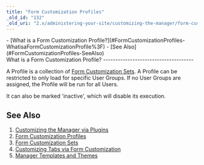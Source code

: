 ```yaml
---
title: "Form Customization Profiles"
_old_id: "132"
_old_uri: "2.x/administering-your-site/customizing-the-manager/form-customization-profiles"
---
```


<div>- [What is a Form Customization Profile?](#FormCustomizationProfiles-WhatisaFormCustomizationProfile%3F)
- [See Also](#FormCustomizationProfiles-SeeAlso)

</div>What is a Form Customization Profile?
-------------------------------------

A Profile is a collection of [Form Customization Sets](administering-your-site/customizing-the-manager/form-customization-sets "Form Customization Sets"). A Profile can be restricted to only load for specific User Groups. If no User Groups are assigned, the Profile will be run for all Users.

It can also be marked 'inactive', which will disable its execution.

See Also
--------

1. [Customizing the Manager via Plugins](administering-your-site/customizing-the-manager/customizing-the-manager-via-plugins)
2. [Form Customization Profiles](administering-your-site/customizing-the-manager/form-customization-profiles)
3. [Form Customization Sets](administering-your-site/customizing-the-manager/form-customization-sets)
  1. [Customizing Tabs via Form Customization](administering-your-site/customizing-the-manager/form-customization-sets/customizing-tabs-via-form-customization)
4. [Manager Templates and Themes](administering-your-site/customizing-the-manager/manager-templates-and-themes)